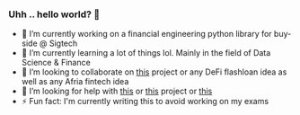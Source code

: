 ### Uhh .. hello world? 👋

- 🔭 I’m currently working on a financial engineering python library for buy-side @ Sigtech
- 🌱 I’m currently learning a lot of things lol. Mainly in the field of Data Science & Finance
- 👯 I’m looking to collaborate on [this](https://github.com/milas-melt/Moroccan-Databases) project or any DeFi flashloan idea as well as any Afria fintech idea
- 🤔 I’m looking for help with [this](https://github.com/milas-melt/Moroccan-Databases) or [this](https://github.com/milas-melt/multi-character-AI-bot) project or [this](https://github.com/milas-melt/dj_station) 
- ⚡ Fun fact: I'm currently writing this to avoid working on my exams
